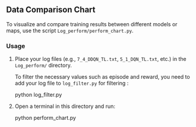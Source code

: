 ## Data Comparison Chart

To visualize and compare training results between different models or maps, use the script `Log_perform/perform_chart.py`.

### Usage

1. Place your log files (e.g., `7_4_DDQN_TL.txt`, `5_1_DQN_TL.txt`, etc.) in the `Log_perform/` directory.

   To filter the necessary values such as episode and reward, you need to add your log file to `log_filter.py` for filtering : 

   python log_filter.py 

2. Open a terminal in this directory and run:
   
   python perform_chart.py
